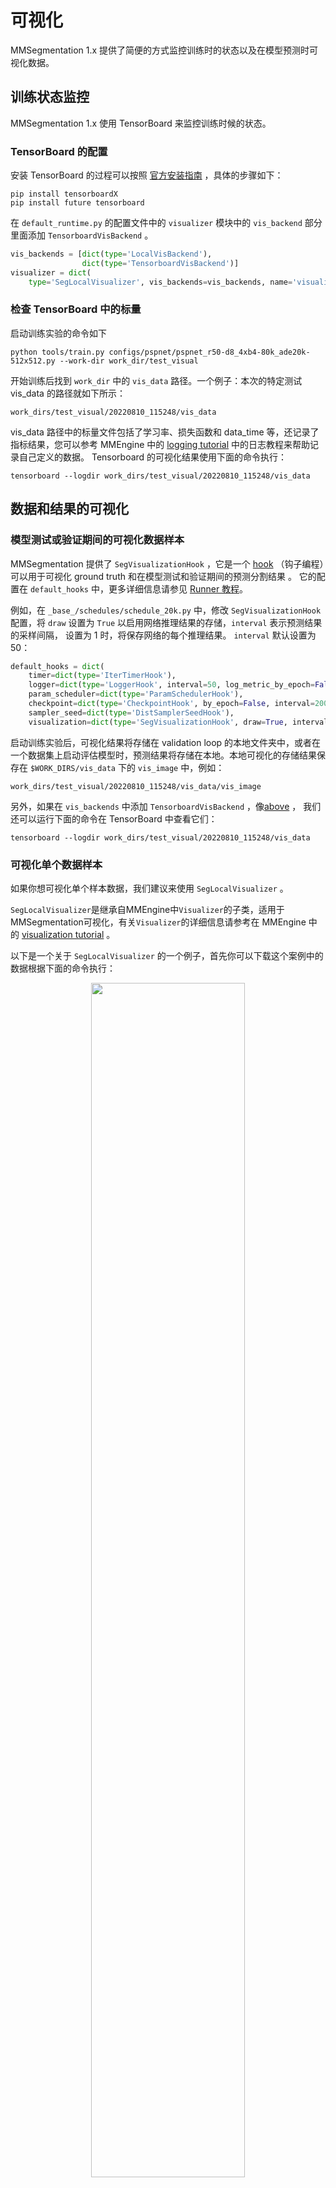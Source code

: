 # 可视化

MMSegmentation 1.x 提供了简便的方式监控训练时的状态以及在模型预测时可视化数据。

## 训练状态监控

MMSegmentation 1.x 使用 TensorBoard 来监控训练时候的状态。

### TensorBoard 的配置

安装 TensorBoard 的过程可以按照 [官方安装指南](https://www.tensorflow.org/install) ，具体的步骤如下：

```shell
pip install tensorboardX
pip install future tensorboard
```

在 `default_runtime.py` 的配置文件中的 `visualizer` 模块中的 `vis_backend` 部分里面添加 `TensorboardVisBackend` 。

```python
vis_backends = [dict(type='LocalVisBackend'),
                dict(type='TensorboardVisBackend')]
visualizer = dict(
    type='SegLocalVisualizer', vis_backends=vis_backends, name='visualizer')
```

### 检查 TensorBoard 中的标量

启动训练实验的命令如下

```shell
python tools/train.py configs/pspnet/pspnet_r50-d8_4xb4-80k_ade20k-512x512.py --work-dir work_dir/test_visual
```

开始训练后找到 `work_dir` 中的 `vis_data` 路径。一个例子：本次的特定测试 vis_data 的路径就如下所示：

```shell
work_dirs/test_visual/20220810_115248/vis_data
```

vis_data 路径中的标量文件包括了学习率、损失函数和 data_time 等，还记录了指标结果，您可以参考 MMEngine 中的  [logging tutorial](https://mmengine.readthedocs.io/en/latest/advanced_tutorials/logging.html) 中的日志教程来帮助记录自己定义的数据。 Tensorboard 的可视化结果使用下面的命令执行：

```shell
tensorboard --logdir work_dirs/test_visual/20220810_115248/vis_data
```

## 数据和结果的可视化

### 模型测试或验证期间的可视化数据样本

MMSegmentation 提供了 `SegVisualizationHook` ，它是一个 [hook](https://github.com/open-mmlab/mmengine/blob/main/docs/en/tutorials/hook.md)  （钩子编程）可以用于可视化 ground truth 和在模型测试和验证期间的预测分割结果 。 它的配置在 `default_hooks` 中，更多详细信息请参见 [Runner 教程](https://github.com/open-mmlab/mmengine/blob/main/docs/en/tutorials/runner.md)。

例如，在 `_base_/schedules/schedule_20k.py` 中，修改 `SegVisualizationHook` 配置，将 `draw` 设置为 `True` 以启用网络推理结果的存储，`interval` 表示预测结果的采样间隔， 设置为 1 时，将保存网络的每个推理结果。 `interval` 默认设置为 50：

```python
default_hooks = dict(
    timer=dict(type='IterTimerHook'),
    logger=dict(type='LoggerHook', interval=50, log_metric_by_epoch=False),
    param_scheduler=dict(type='ParamSchedulerHook'),
    checkpoint=dict(type='CheckpointHook', by_epoch=False, interval=2000),
    sampler_seed=dict(type='DistSamplerSeedHook'),
    visualization=dict(type='SegVisualizationHook', draw=True, interval=1))

```

启动训练实验后，可视化结果将存储在 validation loop 的本地文件夹中，或者在一个数据集上启动评估模型时，预测结果将存储在本地。本地可视化的存储结果保存在 `$WORK_DIRS/vis_data` 下的 `vis_image` 中，例如：

```shell
work_dirs/test_visual/20220810_115248/vis_data/vis_image
```

另外，如果在 `vis_backends` 中添加 `TensorboardVisBackend` ，像[above](#tensorboard-configuration)  ， 我们还可以运行下面的命令在 TensorBoard 中查看它们：

```shell
tensorboard --logdir work_dirs/test_visual/20220810_115248/vis_data
```

### 可视化单个数据样本

如果你想可视化单个样本数据，我们建议来使用 `SegLocalVisualizer` 。

`SegLocalVisualizer`是继承自MMEngine中`Visualizer`的子类，适用于MMSegmentation可视化，有关`Visualizer`的详细信息请参考在 MMEngine 中的 [visualization tutorial](https://github.com/open-mmlab/mmengine/blob/main/docs/en/advanced_tutorials/visualization.md) 。

以下是一个关于 `SegLocalVisualizer` 的一个例子，首先你可以下载这个案例中的数据根据下面的命令执行：

<div align=center>
<img src="https://user-images.githubusercontent.com/24582831/189833109-eddad58f-f777-4fc0-b98a-6bd429143b06.png" width="70%"/>
</div>


```shell
wget https://user-images.githubusercontent.com/24582831/189833109-eddad58f-f777-4fc0-b98a-6bd429143b06.png --output-document aachen_000000_000019_leftImg8bit.png
wget https://user-images.githubusercontent.com/24582831/189833143-15f60f8a-4d1e-4cbb-a6e7-5e2233869fac.png --output-document aachen_000000_000019_gtFine_labelTrainIds.png
```

然后你可以找到他们本地的路径和使用下面的脚本文件对其进行可视化：

```python
import mmcv
import os.path as osp
import torch

# `PixelData` 是 MMEngine 中用于定义的像素级注释或预测的数据结构的模块。
# 请参考下面的MMEngine数据结构教程文件：
# https://github.com/open-mmlab/mmengine/tree/main/docs/en/advanced_tutorials/data_element.md

from mmengine.structures import PixelData

# `SegDataSample`是不同组件之间的数据结构接口
# 在 MMSegmentation 中定义，它包括ground truth、预测和语义分割的预测逻辑。
# 详情请参考下面的 `SegDataSample` 教程文件：
# https://github.com/open-mmlab/mmsegmentation/blob/1.x/docs/en/advanced_guides/structures.md

from mmseg.structures import SegDataSample
from mmseg.visualization import SegLocalVisualizer

out_file = 'out_file_cityscapes'
save_dir = './work_dirs'

image = mmcv.imread(
    osp.join(
        osp.dirname(__file__),
        './aachen_000000_000019_leftImg8bit.png'
    ),
    'color')
sem_seg = mmcv.imread(
    osp.join(
        osp.dirname(__file__),
        './aachen_000000_000019_gtFine_labelTrainIds.png'  # noqa
    ),
    'unchanged')
sem_seg = torch.from_numpy(sem_seg)
gt_sem_seg_data = dict(data=sem_seg)
gt_sem_seg = PixelData(**gt_sem_seg_data)
data_sample = SegDataSample()
data_sample.gt_sem_seg = gt_sem_seg

seg_local_visualizer = SegLocalVisualizer(
    vis_backends=[dict(type='LocalVisBackend')],
    save_dir=save_dir)

# 数据集的元信息通常包括类名的`classes`和
# `palette` 用于可视化每个前景的颜色。
# 所有类名和调色板都可以在文件中定义：
# https://github.com/open-mmlab/mmsegmentation/blob/1.x/mmseg/utils/class_names.py

seg_local_visualizer.dataset_meta = dict(
    classes=('road', 'sidewalk', 'building', 'wall', 'fence',
             'pole', 'traffic light', 'traffic sign',
             'vegetation', 'terrain', 'sky', 'person', 'rider',
             'car', 'truck', 'bus', 'train', 'motorcycle',
             'bicycle'),
    palette=[[128, 64, 128], [244, 35, 232], [70, 70, 70],
             [102, 102, 156], [190, 153, 153], [153, 153, 153],
             [250, 170, 30], [220, 220, 0], [107, 142, 35],
             [152, 251, 152], [70, 130, 180], [220, 20, 60],
             [255, 0, 0], [0, 0, 142], [0, 0, 70],
             [0, 60, 100], [0, 80, 100], [0, 0, 230],
             [119, 11, 32]])

# 当`show=True`时，直接显示结果，
# 当 `show=False`时，结果将保存在本地目录文件夹中。

seg_local_visualizer.add_datasample(out_file, image,
                                    data_sample, show=False)
```

然后可视化后的图像结果和它的对应的 ground truth 图像放在了 `./work_dirs/vis_data/vis_image/` 的路径当中，它的名字是：`out_file_cityscapes_0.png` ：

<div align=center>
<img src="https://user-images.githubusercontent.com/24582831/189835713-c0534054-4bfa-4b75-9254-0afbeb5ff02e.png" width="70%"/>
</div>

如果你想知道更多的关于可视化的使用指引，你可以参考 MMEngine 中的 [可视化教程](https://mmengine.readthedocs.io/en/latest/advanced_tutorials/visualization.html)
